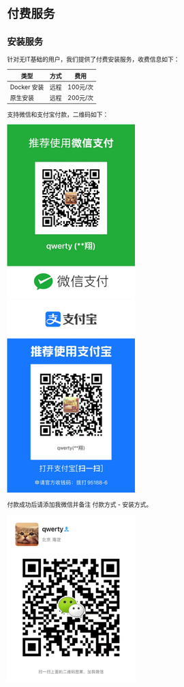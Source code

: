 # 付费服务

## 安装服务

针对无IT基础的用户，我们提供了付费安装服务，收费信息如下：

| 类型  | 方式 | 费用 |
|---|---|---|
| Docker 安装  | 远程 | 100元/次 |
| 原生安装  |  远程 | 200元/次 |

支持微信和支付宝付款，二维码如下：

<img src="./images/wxpay.jpeg" width="300"/>
<img src="./images/alipay.jpeg" width="300"/>

付款成功后请添加我微信并备注 付款方式 - 安装方式。

<img src="./images/wx.jpeg" width="300"/>